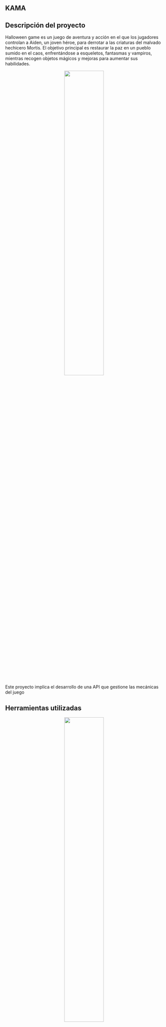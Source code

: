 ## KAMA

## Descripción del proyecto

Halloween game es un juego de aventura y acción en el que los jugadores controlan a Aiden, un joven héroe, para derrotar a las criaturas del malvado hechicero Mortis. El objetivo principal es restaurar la paz en un pueblo sumido en el caos, enfrentándose a esqueletos, fantasmas y vampiros, mientras recogen objetos mágicos y mejoras para aumentar sus habilidades.

<p align="center">
	  <img src="https://github.com/andreamsgi27/KAMA/blob/aiden4/aiden.png" width=50% height=50%/>
</p>



Este proyecto implica el desarrollo de una API que gestione las mecánicas del juego











## Herramientas utilizadas

<p align="center">
	  <img src="https://github.com/andreamsgi27/KAMA/blob/aiden4/herramientasyversiones.png" width=50% height=50%/>
</p>


## Ejecutar el Proyecto

To run app:
```bash
mvn spring-boot:run
```
## Base de datos
Nos conectamos a la consola de H2

```bash
# http://localhost:8080/h2-console
```
<p align="center">
	  <img src="https://github.com/andreamsgi27/KAMA/blob/aiden4/pantallaH2.png" width=50% height=50%/>
</p>
<p align="center">
	  <img src="https://github.com/andreamsgi27/KAMA/blob/aiden4/BaseDeDatosKAMA.png" width=50% height=50%/>
</p>


## Endpoints

Base URL: /games

 

Endpoints
1. Obtener todos los juegos
Endpoint: GET /games

Descripción: Devuelve una lista de todos los juegos en la base de datos.

Respuesta:

Código 200 OK: Retorna un array de objetos Game.

Ejemplo de respuesta:

<p align="center">
  <img src="https://github.com/andreamsgi27/KAMA/blob/aiden4/GetGames-20241107-081234 (1).png" width=50% height=50%/>
</p>

2. Crear un nuevo juego
Endpoint: POST /games

Descripción: Crea un nuevo juego en la base de datos con la información proporcionada.

Cuerpo de la solicitud (JSON):

 { "playerName": "Horse Luis", "gameCleared": true, "finalScore": 30000, "gameDate": "2024-10-14T00:00:00" }

Respuesta:

Código 201 Created: Retorna el objeto Game creado, incluyendo su id asignado.

Código 400 Bad Request: Si el cuerpo de la solicitud no cumple con los requisitos de validación.

Ejemplo de respuesta:

<p align="center">
  <img src="https://github.com/andreamsgi27/KAMA/blob/aiden4/crearnuevojuego.png" width=50% height=50%/>
</p>

3.PUT /monsters/{id}

Descripción: Actualiza los detalles de un monstruo existente mediante su ID.
Parámetro de ruta: id - ID del monstruo.
Request Body:

{ "typeMonster": "string", "monsterName": "string", "monsterDamage": "int", "monsterHealth": "int", "bonus": "int", "lifeStealingActive": "boolean", "invisibleActive": "boolean", "numSkeletons": "int" }

Response: Retorna el objeto MonsterModel actualizado.
Código de respuesta: 200 OK
Respuesta:
<p align="center">
  <img src="https://github.com/andreamsgi27/KAMA/blob/aiden4/PUTMonster.png" width=50% height=50%/>
</p>

4.- GET /monsters/{id}/is-alive

Descripción: Verifica si un monstruo específico sigue vivo.

Parámetro de ruta: id - ID del monstruo.

Response: true o false dependiendo de la salud del monstruo.
Código de respuesta: 200 OK
<p align="center">
  <img src="https://github.com/andreamsgi27/KAMA/blob/aiden4/Monstervivo.png" width=50% height=50%/>
</p>
5 PUT actualizar mochila (nombre):

localhost:8080/api/backpacks/3
{
  "name": "saco updateado"
}
<p align="center">
  <img src="https://github.com/andreamsgi27/KAMA/blob/aiden4/añadirmochila.png" width=50% height=50%/>
</p>
6 AIDEN: GET:
 Te trae toda la información de Aiden
localhost:8080/api/aiden

<p align="center">
  <img src="https://github.com/andreamsgi27/KAMA/blob/aiden4/postmanaiden.png" width=50% height=50%/>
</p>


## Diagrama UML
<p align="center">
  <img src="https://github.com/andreamsgi27/KAMA/blob/aiden4/uml.png" width=50% height=50%/>
</p>


## Estructura del Juego

A continuación se muestra una visión general de los principales directorios y archivos en el proyecto Kama



```
├── .gitignore
├── mvnw
├── mvnw.cmd
├── pom.xml
├── README.md
├── .mvn/wrapper/maven-wrapper.properties
├── .vscode/settings.json
└── src
    ├── main
    │   ├── java/org/factoriaf5/game
    │   │   ├── controllers
    │   │   ├── models
    │   │   ├── repositories
    │   │   └── services
    │   └── resources
    │       ├── application.properties
    │       └── data.sql
    └── test
        └── java/org/factoriaf5/game
            ├── controllers
            ├── models
            └── services

```
## Ejecucion de los test
Para asegurarte de que todo está funcionando como se espera, puedes ejecutar las pruebas unitarias e integrales incluidas en el proyecto. Usa el siguiente comando para ejecutar todas las pruebas:"

```bash
mvn test
```
<p align="center">
	  <img src="https://github.com/andreamsgi27/KAMA/blob/aiden4/image.png" width=50% height=40%/>
</p>

### Colaboradores:
<p align="center">
	  <img src="https://github.com/andreamsgi27/KAMA/blob/aiden4/colaboradores.png" width=50% height=40%/>
</p>
